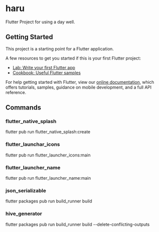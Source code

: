 # haru

Flutter Project for using a day well.

## Getting Started

This project is a starting point for a Flutter application.

A few resources to get you started if this is your first Flutter project:

- [Lab: Write your first Flutter app](https://flutter.dev/docs/get-started/codelab)
- [Cookbook: Useful Flutter samples](https://flutter.dev/docs/cookbook)

For help getting started with Flutter, view our
[online documentation](https://flutter.dev/docs), which offers tutorials,
samples, guidance on mobile development, and a full API reference.

## Commands

### flutter_native_splash

flutter pub run flutter_native_splash:create
### flutter_launchar_icons

flutter pub run flutter_launcher_icons:main

### flutter_launcher_name
flutter pub run flutter_launcher_name:main

### json_serializable

flutter packages pub run build_runner build

### hive_generator
flutter packages pub run build_runner build --delete-conflicting-outputs

